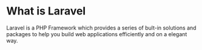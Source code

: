 # What is Laravel

Laravel is a PHP Framework which provides a series of bult-in solutions and packages to help you build web applications efficiently and on a elegant way.